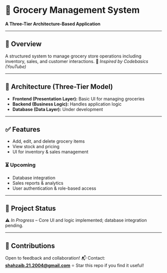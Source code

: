 
# 🛒 Grocery Management System

**A Three-Tier Architecture-Based Application**

---

## 🚀 Overview

A structured system to manage grocery store operations including inventory, sales, and customer interactions.
📌 *Inspired by Codebasics (YouTube)*

---

## 🔧 Architecture (Three-Tier Model)

* **Frontend (Presentation Layer):** Basic UI for managing groceries
* **Backend (Business Logic):** Handles application logic
* **Database (Data Layer):** Under development

---

## ✅ Features

* Add, edit, and delete grocery items
* View stock and pricing
* UI for inventory & sales management

### ⏳ Upcoming

* Database integration
* Sales reports & analytics
* User authentication & role-based access

---

## 📌 Project Status

⚠️ *In Progress* – Core UI and logic implemented; database integration pending.

---

## 🤝 Contributions

Open to feedback and collaboration!
📬 Contact: **[shahzaib.21.2004@gmail.com](mailto:shahzaib.21.2004@gmail.com)**
⭐ Star this repo if you find it useful!


